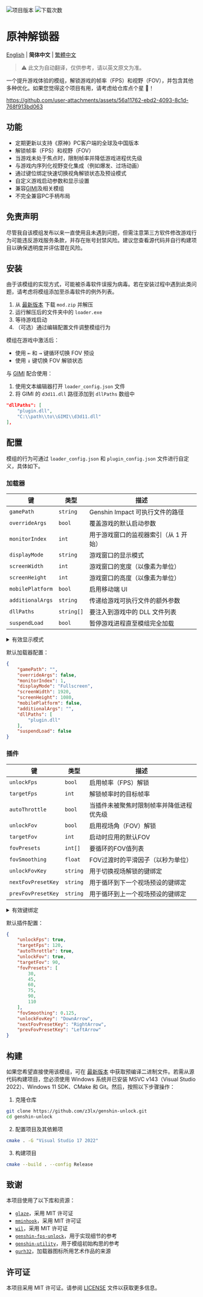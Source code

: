 ![项目版本](https://img.shields.io/github/release/z3lx/genshin-unlock?label=release)
![下载次数](https://img.shields.io/github/downloads/z3lx/genshin-unlock/total?label=downloads)

# 原神解锁器

[English](README.md) | **简体中文** | [繁體中文](README.zh-Hant.md)

> ⚠️ 此文为自动翻译，仅供参考，请以英文原文为准。

一个提升游戏体验的模组，解锁游戏的帧率（FPS）和视野（FOV），并包含其他多种优化。如果您觉得这个项目有用，请考虑给仓库点个星 🌟！

https://github.com/user-attachments/assets/56a11762-ebd2-4093-8c1d-768f913bd063

## 功能

- 定期更新以支持《原神》PC客户端的全球及中国版本
- 解锁帧率（FPS）和视野（FOV）
- 当游戏未处于焦点时，限制帧率并降低游戏进程优先级
- 与游戏内序列化视野变化集成（例如爆发、过场动画）
- 通过键位绑定快速切换视角解锁状态及预设模式
- 自定义游戏启动参数和显示设置
- 兼容[GIMI](https://github.com/SilentNightSound/GI-Model-Importer)及相关模组
- 不完全兼容PC手柄布局

## 免责声明

尽管我自该模组发布以来一直使用且未遇到问题，但需注意第三方软件修改游戏行为可能违反游戏服务条款，并存在账号封禁风险。建议您查看源代码并自行构建项目以确保透明度并评估潜在风险。

## 安装

由于该模组的实现方式，可能被杀毒软件误报为病毒。若在安装过程中遇到此类问题，请考虑将模组添加至杀毒软件的例外列表。

1. 从 [最新版本](https://github.com/z3lx/genshin-unlock/releases/latest) 下载 `mod.zip` 并解压
2. 运行解压后的文件夹中的 `loader.exe`
3. 等待游戏启动
4. （可选）通过编辑配置文件调整模组行为

模组在游戏中激活后：
- 使用 <kbd>←</kbd> 和 <kbd>→</kbd> 键循环切换 FOV 预设
- 使用 <kbd>↓</kbd> 键切换 FOV 解锁状态

与 [GIMI](https://github.com/SilentNightSound/GI-Model-Importer) 配合使用：
1. 使用文本编辑器打开 `loader_config.json` 文件
2. 将 GIMI 的 `d3d11.dll` 路径添加到 `dllPaths` 数组中
```json
"dllPaths": [
    "plugin.dll",
    "C:\\path\\to\\GIMI\\d3d11.dll"
],
```

## 配置

模组的行为可通过 `loader_config.json` 和 `plugin_config.json` 文件进行自定义，具体如下。

### 加载器

| 键                | 类型         | 描述                      |
|------------------|------------|-------------------------|
| `gamePath`       | `string`   | Genshin Impact 可执行文件的路径 |
| `overrideArgs`   | `bool`     | 覆盖游戏的默认启动参数             |
| `monitorIndex`   | `int`      | 用于游戏窗口的监视器索引（从 1 开始）    |
| `displayMode`    | `string`   | 游戏窗口的显示模式               |
| `screenWidth`    | `int`      | 游戏窗口的宽度（以像素为单位）         |
| `screenHeight`   | `int`      | 游戏窗口的高度（以像素为单位）         |
| `mobilePlatform` | `bool`     | 启用移动端 UI                |
| `additionalArgs` | `string`   | 传递给游戏可执行文件的额外参数         |
| `dllPaths`       | `string[]` | 要注入到游戏中的 DLL 文件列表       |
| `suspendLoad`    | `bool`     | 暂停游戏进程直至模组完全加载          |

<details>

<summary>有效显示模式</summary>

| 值            | 描述       |
|--------------|----------|
| `Windowed`   | 窗口化模式    |
| `Fullscreen` | 全屏独占模式   |
| `Borderless` | 无边框窗口化模式 |

</details>

默认加载器配置：

```json
{
    "gamePath": "",
    "overrideArgs": false,
    "monitorIndex": 1,
    "displayMode": "Fullscreen",
    "screenWidth": 1920,
    "screenHeight": 1080,
    "mobilePlatform": false,
    "additionalArgs": "",
    "dllPaths": [
        "plugin.dll"
    ],
    "suspendLoad": false
}
```

### 插件

| 键                  | 类型       | 描述                   |
|--------------------|----------|----------------------|
| `unlockFps`        | `bool`   | 启用帧率（FPS）解锁          |
| `targetFps`        | `int`    | 解锁帧率时的目标帧率           |
| `autoThrottle`     | `bool`   | 当插件未被聚焦时限制帧率并降低进程优先级 |
| `unlockFov`        | `bool`   | 启用视场角（FOV）解锁         |
| `targetFov`        | `int`    | 启动时应用的默认FOV          |
| `fovPresets`       | `int[]`  | 要循环的FOV值列表           |
| `fovSmoothing`     | `float`  | FOV过渡时的平滑因子（以秒为单位）   |
| `unlockFovKey`     | `string` | 用于切换视场解锁的键绑定         |
| `nextFovPresetKey` | `string` | 用于循环到下一个视场预设的键绑定     |
| `prevFovPresetKey` | `string` | 用于循环到上一个视场预设的键绑定     |

<details>

<summary>有效键绑定</summary>

| 常量                | 描述                     |
|-------------------|------------------------|
| `LeftMouse`       | 左键                     |
| `RightMouse`      | 右键                     |
| `MiddleMouse`     | 中键                     |
| `X1Mouse`         | X1键                    |
| `X2Mouse`         | X2键                    |
| `Backspace`       | 退格键                    |
| `Tab`             | 制表键                    |
| `Clear`           | 清除键                    |
| `Enter`           | 回车键                    |
| `Shift`           | 换页键                    |
| `Ctrl`            | Ctrl 键                 |
| `Alt`             | Alt 键                  |
| `Pause`           | 暂停键                    |
| `CapsLock`        | 大写锁定键                  |
| `Esc`             | 逃逸键                    |
| `Space`           | 空格键                    |
| `PageUp`          | 页面向上键                  |
| `PageDown`        | 页面向下键                  |
| `End`             | 末尾键                    |
| `Home`            | 首页键                    |
| `LeftArrow`       | 左箭头键                   |
| `UpArrow`         | 上箭头键                   |
| `RightArrow`      | 右箭头键                   |
| `DownArrow`       | 下箭头键                   |
| `PrintScreen`     | 打印屏幕键                  |
| `Insert`          | 插入键                    |
| `Delete`          | 删除键                    |
| `0`               | 0 键                    |
| `1`               | 1 键                    |
| `2`               | 2 键                    |
| `3`               | 3 键                    |
| `4`               | 4 键                    |
| `5`               | 5 键                    |
| `6`               | 6 键                    |
| `7`               | 7 键                    |
| `8`               | 8 键                    |
| `9`               | 9 键                    |
| `A`               | A 键                    |
| `B`               | B 键                    |
| `C`               | C 键                    |
| `D`               | D 键                    |
| `E`               | E 键                    |
| `F`               | F 键                    |
| `G`               | G 键                    |
| `H`               | H 键                    |
| `I`               | I 键                    |
| `J`               | J 键                    |
| `K`               | K 键                    |
| `L`               | L 键                    |
| `M`               | M 键                    |
| `N`               | N 键                    |
| `O`               | O 键                    |
| `P`               | P 键                    |
| `Q`               | Q 键                    |
| `R`               | R 键                    |
| `S`               | S 键                    |
| `T`               | T 键                    |
| `U`               | U 键                    |
| `V`               | V 键                    |
| `W`               | W 键                    |
| `X`               | X 键                    |
| `Y`               | Y 键                    |
| `Z`               | Z 键                    |
| `LeftWindows`     | 左 Windows 徽标键          |
| `RightWindows`    | 右 Windows 徽标键          |
| `Apps`            | 应用程序键                  |
| `Numpad0`         | 数字小键盘 0 键              |
| `Numpad1`         | 数字小键盘 1 键              |
| `Numpad2`         | 数字小键盘 2 键              |
| `Numpad3`         | 数字小键盘 3 键              |
| `Numpad4`         | 数字小键盘 4 键              |
| `Numpad5`         | 数字小键盘 5 键              |
| `Numpad6`         | 数字小键盘 6 键              |
| `Numpad7`         | 数字小键盘 7 键              |
| `Numpad8`         | 数字小键盘 8 键              |
| `Numpad9`         | 数字小键盘 9 键              |
| `NumpadMultiply`  | 乘法键                    |
| `NumpadAdd`       | 加法键                    |
| `NumpadSeparator` | 分隔符键                   |
| `NumpadSubtract`  | 减法键                    |
| `NumpadDecimal`   | 小数键                    |
| `NumpadDivide`    | 除号键                    |
| `F1`              | F1 键                   |
| `F2`              | F2 键                   |
| `F3`              | F3 键                   |
| `F4`              | F4 键                   |
| `F5`              | F5 键                   |
| `F6`              | F6 键                   |
| `F7`              | F7 键                   |
| `F8`              | F8 键                   |
| `F9`              | F9 键                   |
| `F10`             | F10 键                  |
| `F11`             | F11 键                  |
| `F12`             | F12 键                  |
| `F13`             | F13 键                  |
| `F14`             | F14 键                  |
| `F15`             | F15 键                  |
| `F16`             | F16 键                  |
| `F17`             | F17 键                  |
| `F18`             | F18 键                  |
| `F19`             | F19 键                  |
| `F20`             | F20 键                  |
| `F21`             | F21 键                  |
| `F22`             | F22 键                  |
| `F23`             | F23 键                  |
| `F24`             | F24 键                  |
| `NumLock`         | Num Lock 键             |
| `ScrollLock`      | 滚动锁定键                  |
| `LeftShift`       | 左 Shift 键              |
| `RightShift`      | 右 Shift 键              |
| `LeftCtrl`        | 左 Ctrl 键               |
| `RightCtrl`       | 右 Ctrl 键               |
| `LeftAlt`         | 左Alt键                  |
| `RightAlt`        | 右Alt键                  |
| `Oem1`            | 对于美国ANSI键盘，分号和冒号键      |
| `Plus`            | 对于任何国家和地区，等号和加号键       |
| `Comma`           | 对于任何国家和地区，逗号和小于号键      |
| `Minus`           | 适用于任何国家和地区，破折号和下划线键    |
| `Period`          | 适用于任何国家和地区，句点和大于号键     |
| `Oem2`            | 适用于美国 ANSI 键盘，正斜杠和问号键  |
| `Oem3`            | 适用于美国 ANSI 键盘，重音符和波浪号键 |
| `Oem4`            | 适用于美国 ANSI 键盘，左大括号键    |
| `Oem5`            | 适用于美国 ANSI 键盘，反斜杠和竖线键  |
| `Oem6`            | 适用于美国 ANSI 键盘，右大括号键    |
| `Oem7`            | 适用于美国 ANSI 键盘，撇号和双引号键  |
| `Oem8`            | 加拿大 CSA 键盘的右 Ctrl 键    |
| `Oem102`          | 欧洲 ISO 键盘的反斜杠和竖线键      |
| `OemClear`        | 清除键                    |

</details>

默认插件配置：

```json
{
    "unlockFps": true,
    "targetFps": 120,
    "autoThrottle": true,
    "unlockFov": true,
    "targetFov": 90,
    "fovPresets": [
        30,
        45,
        60,
        75,
        90,
        110
    ],
    "fovSmoothing": 0.125,
    "unlockFovKey": "DownArrow",
    "nextFovPresetKey": "RightArrow",
    "prevFovPresetKey": "LeftArrow"
}
```

## 构建

如果您希望直接使用该模组，可在 [最新版本](https://github.com/z3lx/genshin-unlock/releases/latest) 中获取预编译二进制文件。若需从源代码构建项目，您必须使用 Windows 系统并已安装 MSVC v143（Visual Studio 2022）、Windows 11 SDK、CMake 和 Git。然后，按照以下步骤操作：

1. 克隆仓库
```bash
git clone https://github.com/z3lx/genshin-unlock.git
cd genshin-unlock
```
2. 配置项目及其依赖项
```bash
cmake . -G "Visual Studio 17 2022"
```
3. 构建项目
```bash
cmake --build . --config Release
```

## 致谢

本项目使用了以下库和资源：
- [`glaze`](https://github.com/stephenberry/glaze)，采用 MIT 许可证
- [`mminhook`](https://github.com/z3lx/mminhook)，采用 MIT 许可证
- [`wil`](https://github.com/microsoft/wil)，采用 MIT 许可证
- [`genshin-fps-unlock`](https://github.com/34736384/genshin-fps-unlock)，用于实现细节的参考
- [`genshin-utility`](https://github.com/lanylow/genshin-utility)，用于模组初始构思的参考
- [`gurh32`](https://x.com/gurh32/status/1944266962496106662)，加载器图标所用艺术作品的来源

## 许可证

本项目采用 MIT 许可证。请参阅 [LICENSE](LICENSE) 文件以获取更多信息。

